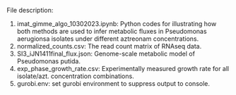 File description:
1. imat_gimme_algo_10302023.ipynb: Python codes for illustrating how both methods are used to infer metabolic fluxes in Pseudomonas aerugionsa isolates under different aztreonam concentrations.
2. normalized_counts.csv: The read count matrix of RNAseq data.
3. SI3_iJN1411final_flux.json: Genome-scale metabolic model of Pseudomonas putida.
4. exp_phase_growth_rate.csv: Experimentally measured growth rate for all isolate/azt. concentration combinations.
5. gurobi.env: set gurobi environment to suppress output to console.
